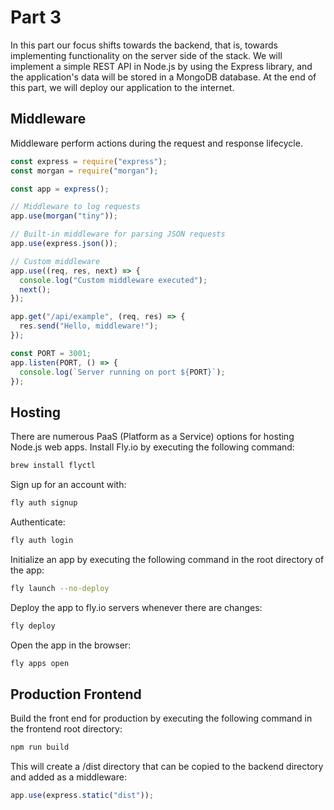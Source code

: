 # Part 3

In this part our focus shifts towards the backend, that is, towards implementing functionality on the server side of the stack. We will implement a simple REST API in Node.js by using the Express library, and the application's data will be stored in a MongoDB database. At the end of this part, we will deploy our application to the internet.

## Middleware

Middleware perform actions during the request and response lifecycle.

```javascript
const express = require("express");
const morgan = require("morgan");

const app = express();

// Middleware to log requests
app.use(morgan("tiny"));

// Built-in middleware for parsing JSON requests
app.use(express.json());

// Custom middleware
app.use((req, res, next) => {
  console.log("Custom middleware executed");
  next();
});

app.get("/api/example", (req, res) => {
  res.send("Hello, middleware!");
});

const PORT = 3001;
app.listen(PORT, () => {
  console.log(`Server running on port ${PORT}`);
});
```

## Hosting

There are numerous PaaS (Platform as a Service) options for hosting Node.js web apps. Install Fly.io by executing the following command:

```bash
brew install flyctl
```

Sign up for an account with:

```bash
fly auth signup
```

Authenticate:

```bash
fly auth login
```

Initialize an app by executing the following command in the root directory of the app:

```bash
fly launch --no-deploy
```

Deploy the app to fly.io servers whenever there are changes:

```bash
fly deploy
```

Open the app in the browser:

```bash
fly apps open
```

## Production Frontend

Build the front end for production by executing the following command in the frontend root directory:

```bash
npm run build
```

This will create a /dist directory that can be copied to the backend directory and added as a middleware:

```javascript
app.use(express.static("dist"));
```
